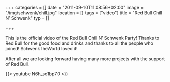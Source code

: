 +++
categories = []
date = "2011-09-10T11:08:56+02:00"
image = "/img/schwenk/chill.jpg"
location = []
tags = ["video"]
title = "Red Bull Chill N’ Schwenk"
typ = []

+++

This is the official video of the Red Bull Chill N’ Schwenk Party! Thanks to Red Bull for the good food and drinks and thanks to all the people who joined! SchwenkTheWorld loved it!

After all we are looking forward having many more projects with the support of Red Bull.


{{< youtube N6h_so1bp70 >}}
